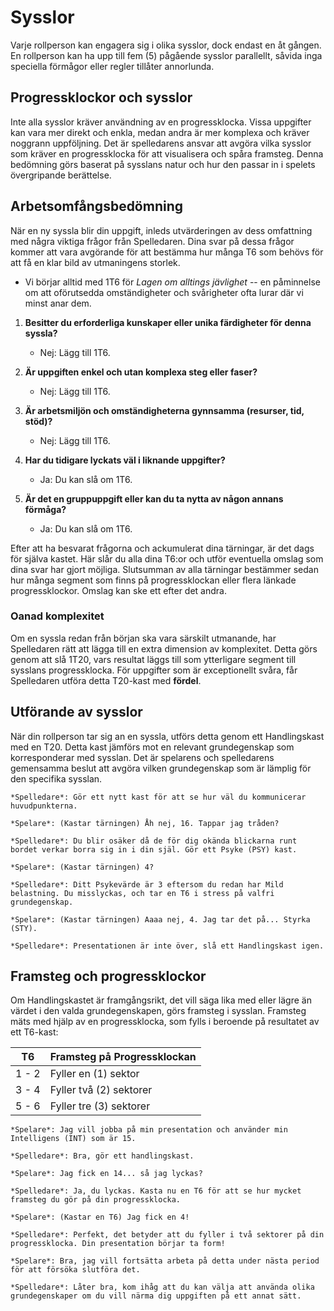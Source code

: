 # Sysslor

Varje rollperson kan engagera sig i olika sysslor, dock endast en åt gången. En rollperson kan ha upp till fem (5) pågående sysslor parallellt, såvida inga speciella förmågor eller regler tillåter annorlunda.

## Progressklockor och sysslor

Inte alla sysslor kräver användning av en progressklocka. Vissa uppgifter kan vara mer direkt och enkla, medan andra är mer komplexa och kräver noggrann uppföljning. Det är spelledarens ansvar att avgöra vilka sysslor som kräver en progressklocka för att visualisera och spåra framsteg. Denna bedömning görs baserat på sysslans natur och hur den passar in i spelets övergripande berättelse.

## Arbetsomfångsbedömning

När en ny syssla blir din uppgift, inleds utvärderingen av dess omfattning med några viktiga frågor från Spelledaren. Dina svar på dessa frågor kommer att vara avgörande för att bestämma hur många T6 som behövs för att få en klar bild av utmaningens storlek.

- Vi börjar alltid med 1T6 för *Lagen om alltings jävlighet* -- en påminnelse om att oförutsedda omständigheter och svårigheter ofta lurar där vi minst anar dem.

1. **Besitter du erforderliga kunskaper eller unika färdigheter för denna syssla?**
   - Nej: Lägg till 1T6.

2. **Är uppgiften enkel och utan komplexa steg eller faser?**
   - Nej: Lägg till 1T6.

3. **Är arbetsmiljön och omständigheterna gynnsamma (resurser, tid, stöd)?**
   - Nej: Lägg till 1T6.
  
4. **Har du tidigare lyckats väl i liknande uppgifter?**
   - Ja: Du kan slå om 1T6.

5. **Är det en gruppuppgift eller kan du ta nytta av någon annans förmåga?**
   - Ja: Du kan slå om 1T6.
  
Efter att ha besvarat frågorna och ackumulerat dina tärningar, är det dags för själva kastet. Här slår du alla dina T6:or och utför eventuella omslag som dina svar har gjort möjliga. Slutsumman av alla tärningar bestämmer sedan hur många segment som finns på progressklockan eller flera länkade progressklockor. Omslag kan ske ett efter det andra.

### Oanad komplexitet

Om en syssla redan från början ska vara särskilt utmanande, har Spelledaren rätt att lägga till en extra dimension av komplexitet. Detta görs genom att slå 1T20, vars resultat läggs till som ytterligare segment till sysslans progressklocka. För uppgifter som är exceptionellt svåra, får Spelledaren utföra detta T20-kast med **fördel**.

## Utförande av sysslor

När din rollperson tar sig an en syssla, utförs detta genom ett Handlingskast med en T20. Detta kast jämförs mot en relevant grundegenskap som korresponderar med sysslan. Det är spelarens och spelledarens gemensamma beslut att avgöra vilken grundegenskap som är lämplig för den specifika sysslan. 

```admonish example title="Exempel"
*Spelledare*: Gör ett nytt kast för att se hur väl du kommunicerar huvudpunkterna.

*Spelare*: (Kastar tärningen) Åh nej, 16. Tappar jag tråden?

*Spelledare*: Du blir osäker då de för dig okända blickarna runt bordet verkar borra sig in i din själ. Gör ett Psyke (PSY) kast.

*Spelare*: (Kastar tärningen) 4?

*Spelledare*: Ditt Psykevärde är 3 eftersom du redan har Mild belastning. Du misslyckas, och tar en T6 i stress på valfri grundegenskap.

*Spelare*: (Kastar tärningen) Aaaa nej, 4. Jag tar det på... Styrka (STY).

*Spelledare*: Presentationen är inte över, slå ett Handlingskast igen.
```

## Framsteg och progressklockor

Om Handlingskastet är framgångsrikt, det vill säga lika med eller lägre än värdet i den valda grundegenskapen, görs framsteg i sysslan. Framsteg mäts med hjälp av en progressklocka, som fylls i beroende på resultatet av ett T6-kast:

| T6 | Framsteg på Progressklockan                                             |
|:-----------:|:---------------------------------------------------------------|
|     1 - 2   | Fyller en (1) sektor        |
|     3 - 4   | Fyller två (2) sektorer     |
|     5 - 6   | Fyller tre (3) sektorer     |

```admonish example title="Exempel"
*Spelare*: Jag vill jobba på min presentation och använder min Intelligens (INT) som är 15.

*Spelledare*: Bra, gör ett handlingskast.

*Spelare*: Jag fick en 14... så jag lyckas?

*Spelledare*: Ja, du lyckas. Kasta nu en T6 för att se hur mycket framsteg du gör på din progressklocka.

*Spelare*: (Kastar en T6) Jag fick en 4!

*Spelledare*: Perfekt, det betyder att du fyller i två sektorer på din progressklocka. Din presentation börjar ta form!

*Spelare*: Bra, jag vill fortsätta arbeta på detta under nästa period för att försöka slutföra det.

*Spelledare*: Låter bra, kom ihåg att du kan välja att använda olika grundegenskaper om du vill närma dig uppgiften på ett annat sätt.
```

